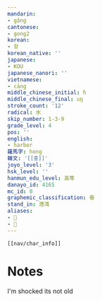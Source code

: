 ```yaml
---
mandarin:
- gǎng
cantonese:
- gong2
korean:
- 항
korean_native: ''
japanese:
- KOU
japanese_nanori: ''
vietnamese:
- cảng
middle_chinese_initial: ɦ
middle_chinese_final: uŋ
stroke_count: '12'
radical: 水
skip_number: 1-3-9
grade_level: 4
pos: ''
english:
- harbor
羅馬字: hong
韓文: '[[홍]]'
joyo_level: '3'
hsk_level: ''
hanmun_edu_level: 高等
danayo_id: 4165
mc_id: 0
graphemic_classification: 巷
stand_in: 港湾
aliases:
- 𣽣
- 𣿑
---
```

```meta-bind-embed
[[nav/char_info]]
```

# Notes
I'm shocked its not old

